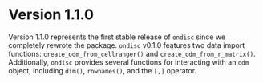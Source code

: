 # Version 1.1.0

Version 1.1.0 represents the first stable release of `ondisc` since we completely rewrote the package. `ondisc` v0.1.0 features two data import functions: `create_odm_from_cellranger()` and `create_odm_from_r_matrix()`. Additionally, `ondisc` provides several functions for interacting with an `odm` object, including `dim()`, `rownames()`, and the `[,]` operator.
